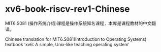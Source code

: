 # xv6-book-riscv-rev1-Chinese
MIT6.S081 (操作系统介绍)课程是操作系统知名课程，本库是课程教材的中文翻译。

Chinese translation for MIT6.S081(Introduction to Operating Systems) textbook ‘xv6: A simple, Unix-like teaching operating system’


